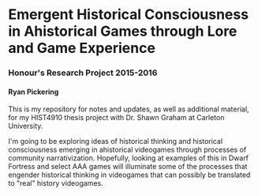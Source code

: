 # Emergent Historical Consciousness in Ahistorical Games through Lore and Game Experience
### Honour's Research Project 2015-2016
#### Ryan Pickering

This is my repository for notes and updates, as well as additional material, for my HIST4910 thesis project with Dr. Shawn Graham at Carleton University. 

I'm going to be exploring ideas of historical thinking and historical consciousness emerging in ahistorical videogames through processes of community narrativization. Hopefully, looking at examples of this in Dwarf Fortress and select AAA games will illuminate some of the processes that engender historical thinking in videogames that can possibly be translated to "real" history videogames. 
